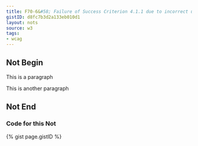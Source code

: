 ```yaml
---
title: F70-6&#58; Failure of Success Criterion 4.1.1 due to incorrect use of start and end tags or attribute markup
gistID: d8fc7b3d2a133eb010d1
layout: nots
source: w3
tags:
- wcag
---
```


<h2 aria-describedby="{{ page.gistID }}">Not Begin</h2>
<div class="rendered-not">
<p>This is a paragraph
<p>This is another paragraph</p>
</div> <!-- rendered-not -->

<h2 aria-describedby="{{ page.gistID }}">Not End</h2>

<h3 aria-describedby="{{ page.gistID }}">Code for this Not</h3>
{% gist page.gistID %}